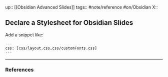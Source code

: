 up:: [[Obsidian Advanced Slides]]
tags:: #note/reference  #on/Obsidian 
X:: 

## Declare a Stylesheet for Obsidian Slides

Add a snippet like:

```
---
css: [css/layout.css,css/customFonts.css]
---
```

---
### References

